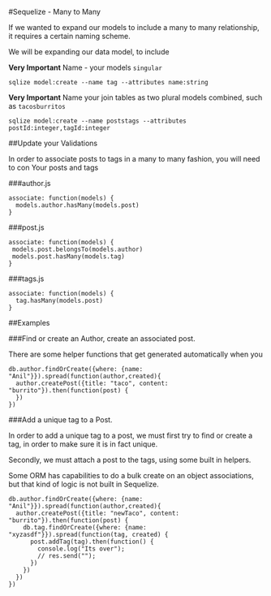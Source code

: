 #Sequelize - Many to Many

If we wanted to expand our models to include a many to many relationship, it requires a certain naming scheme.

We will be expanding our data model, to include

**Very Important** Name - your models `singular`

`sqlize model:create --name tag --attributes name:string`

**Very Important** Name your join tables as two plural models combined, such as `tacosburritos`

`sqlize model:create --name poststags --attributes postId:integer,tagId:integer`

##Update your Validations

In order to associate posts to tags in a many to many fashion, you will need to con
Your posts and tags

###author.js

```
associate: function(models) {
  models.author.hasMany(models.post)
}
```

###post.js

```
associate: function(models) {
 models.post.belongsTo(models.author)
 models.post.hasMany(models.tag)
}
```

###tags.js

```
associate: function(models) {
  tag.hasMany(models.post)
}
```

##Examples

###Find or create an Author, create an associated post.

There are some helper functions that get generated automatically when you

```
db.author.findOrCreate({where: {name: "Anil"}}).spread(function(author,created){
  author.createPost({title: "taco", content: "burrito"}).then(function(post) {
  })
})

```

###Add a unique tag to a Post.

In order to add a unique tag to a post, we must first try to find or create a tag, in order to make sure it is in fact unique.

Secondly, we must attach a post to the tags, using some built in helpers.

Some ORM has capabilities to do a bulk create on an object associations, but that kind of logic is not built in Sequelize.

```
db.author.findOrCreate({where: {name: "Anil"}}).spread(function(author,created){
  author.createPost({title: "newTaco", content: "burrito"}).then(function(post) {
    db.tag.findOrCreate({where: {name: "xyzasdf"}}).spread(function(tag, created) {
      post.addTag(tag).then(function() {
        console.log("Its over");
        // res.send("");
      })
    })
  })
})
```

